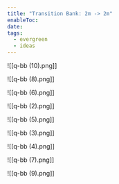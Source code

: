 ```yaml
---
title: "Transition Bank: 2m -> 2m"
enableToc: 
date: 
tags:
  - evergreen
  - ideas
---
```

![[q-bb (10).png]]

![[q-bb (8).png]]

![[q-bb (6).png]]

![[q-bb (2).png]]

![[q-bb (5).png]]

![[q-bb (3).png]]

![[q-bb (4).png]]

![[q-bb (7).png]]

![[q-bb (9).png]]